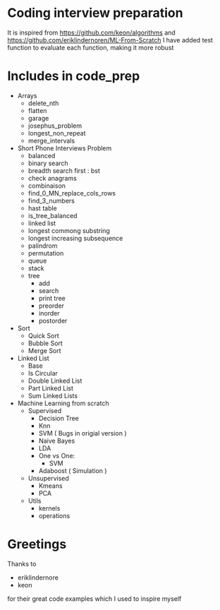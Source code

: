 # Coding interview preparation
It is inspired from https://github.com/keon/algorithms and https://github.com/eriklindernoren/ML-From-Scratch
I have added test function to evaluate each function, making it more robust

# Includes in code_prep
  - Arrays
    - delete_nth
    - flatten
    - garage
    - josephus_problem
    - longest_non_repeat
    - merge_intervals
  - Short Phone Interviews Problem
    - balanced
    - binary search
    - breadth search first : bst
    - check anagrams
    - combinaison
    - find_0_MN_replace_cols_rows
    - find_3_numbers 
    - hast table
    - is_tree_balanced
    - linked list
    - longest commong substring
    - longest increasing subsequence
    - palindrom
    - permutation
    - queue
    - stack
    - tree
      - add
      - search
      - print tree
      - preorder
      - inorder
      - postorder
  - Sort
    - Quick Sort
    - Bubble Sort
    - Merge Sort
  - Linked List
    - Base
    - Is Circular
    - Double Linked List
    - Part Linked List
    - Sum Linked Lists
  - Machine Learning from scratch
    - Supervised
      - Decision Tree
      - Knn
      - SVM ( Bugs in origial version )
      - Naive Bayes
      - LDA
      - One vs One:
        - SVM
      - Adaboost ( Simulation )
    - Unsupervised
      - Kmeans
      - PCA
    - Utils
      - kernels
      - operations

# Greetings
Thanks to 
  - eriklindernore
  - keon

for their great code examples which I used to inspire myself
